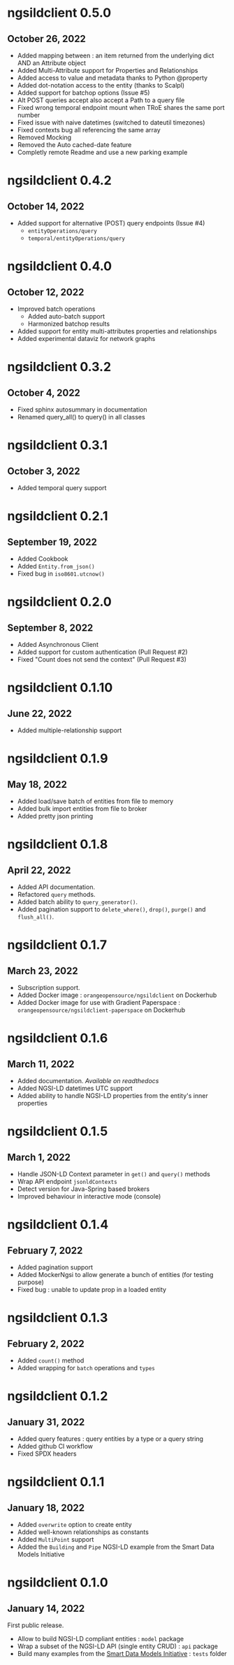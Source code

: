 # ngsildclient 0.5.0
## October 26, 2022

- Added mapping between : an item returned from the underlying dict AND an Attribute object
- Added Multi-Attribute support for Properties and Relationships
- Added access to value and metadata thanks to Python @property
- Added dot-notation access to the entity (thanks to Scalpl)
- Added support for batchop options (Issue #5)
- Alt POST queries accept also accept a Path to a query file
- Fixed wrong temporal endpoint mount when TRoE shares the same port number
- Fixed issue with naive datetimes (switched to dateutil timezones)
- Fixed contexts bug all referencing the same array
- Removed Mocking
- Removed the Auto cached-date feature
- Completly remote Readme and use a new parking example

# ngsildclient 0.4.2
## October 14, 2022

- Added support for alternative (POST) query endpoints (Issue #4)
    - `entityOperations/query`
    - `temporal/entityOperations/query`

# ngsildclient 0.4.0
## October 12, 2022

- Improved batch operations
    - Added auto-batch support
    - Harmonized batchop results
- Added support for entity multi-attributes properties and relationships
- Added experimental dataviz for network graphs

# ngsildclient 0.3.2
## October 4, 2022

- Fixed sphinx autosummary in documentation
- Renamed query_all() to query() in all classes

# ngsildclient 0.3.1
## October 3, 2022

- Added temporal query support

# ngsildclient 0.2.1
## September 19, 2022

- Added Cookbook
- Added ``Entity.from_json()``
- Fixed bug in ``iso8601.utcnow()``

# ngsildclient 0.2.0
## September 8, 2022

- Added Asynchronous Client
- Added support for custom authentication (Pull Request #2)
- Fixed "Count does not send the context" (Pull Request #3)

# ngsildclient 0.1.10
## June 22, 2022

- Added multiple-relationship support

# ngsildclient 0.1.9
## May 18, 2022

- Added load/save batch of entities from file to memory
- Added bulk import entities from file to broker
- Added pretty json printing

# ngsildclient 0.1.8
## April 22, 2022

- Added API documentation.
- Refactored ``query`` methods.
- Added batch ability to ``query_generator()``.
- Added pagination support to ``delete_where()``, ``drop()``, ``purge()`` and ``flush_all()``.

# ngsildclient 0.1.7
## March 23, 2022

- Subscription support.
- Added Docker image : ``orangeopensource/ngsildclient`` on Dockerhub
- Added Docker image for use with Gradient Paperspace : ``orangeopensource/ngsildclient-paperspace`` on Dockerhub

# ngsildclient 0.1.6
## March 11, 2022

- Added documentation. *Available on readthedocs*
- Added NGSI-LD datetimes UTC support
- Added ability to handle NGSI-LD properties from the entity's inner properties

# ngsildclient 0.1.5
## March 1, 2022

- Handle JSON-LD Context parameter in ``get()`` and ``query()`` methods
- Wrap API endpoint ``jsonldContexts``
- Detect version for Java-Spring based brokers
- Improved behaviour in interactive mode (console)

# ngsildclient 0.1.4
## February 7, 2022

- Added pagination support
- Added MockerNgsi to allow generate a bunch of entities (for testing purpose)
- Fixed bug : unable to update prop in a loaded entity

# ngsildclient 0.1.3
## February 2, 2022

- Added ``count()`` method
- Added wrapping for ``batch`` operations and ``types``

# ngsildclient 0.1.2
## January 31, 2022

- Added query features : query entities by a type or a query string
- Added github CI workflow
- Fixed SPDX headers

# ngsildclient 0.1.1
## January 18, 2022

- Added ``overwrite`` option to create entity
- Added well-known relationships as constants
- Added ``MultiPoint`` support
- Added the ``Building`` and ``Pipe`` NGSI-LD example from the Smart Data Models Initiative

# ngsildclient 0.1.0
## January 14, 2022

First public release.

- Allow to build NGSI-LD compliant entities : ``model`` package
- Wrap a subset of the NGSI-LD API (single entity CRUD) : ``api`` package
- Build many examples from the [Smart Data Models Initiative](https://smartdatamodels.org/) : ``tests`` folder

